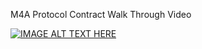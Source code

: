 M4A Protocol Contract Walk Through Video

[![IMAGE ALT TEXT HERE](https://img.youtube.com/vi/GUaYCxV6BIA/0.jpg)](https://www.youtube.com/watch?v=GUaYCxV6BIA)
